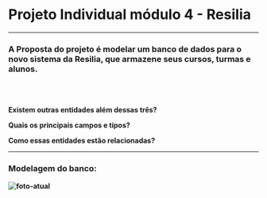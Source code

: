 # Projeto Individual módulo 4 - Resilia
<hr>

### A Proposta do projeto é modelar um banco de dados para o novo sistema da Resilia, que armazene seus cursos, turmas e alunos.

<br/>
<br/>


<b>Existem outras entidades além dessas três?

<b>Quais os principais campos e tipos?

<b>Como essas entidades estão relacionadas?

<hr>

### Modelagem do banco:

![foto-atual](https://user-images.githubusercontent.com/112405656/217935918-46fb77b1-9d54-46aa-aebe-fa4e3faece2c.png)

